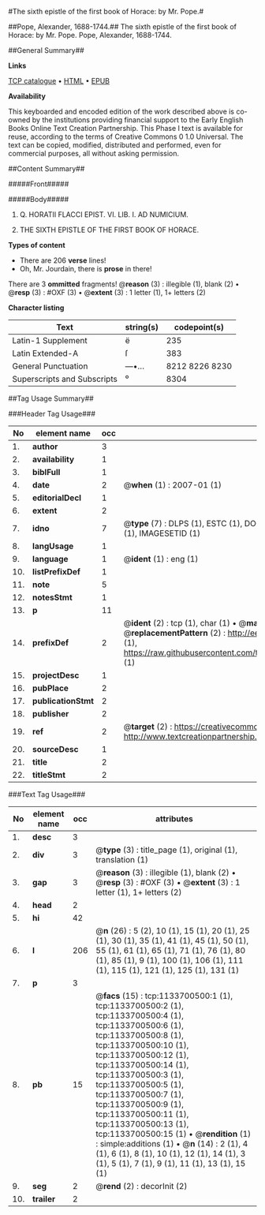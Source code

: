 #The sixth epistle of the first book of Horace: by Mr. Pope.#

##Pope, Alexander, 1688-1744.##
The sixth epistle of the first book of Horace: by Mr. Pope.
Pope, Alexander, 1688-1744.

##General Summary##

**Links**

[TCP catalogue](http://www.ota.ox.ac.uk/tcp/)  • 
[HTML](http://tei.it.ox.ac.uk/tcp/Texts-HTML/free/004/004779346.html)  • 
[EPUB](http://tei.it.ox.ac.uk/tcp/Texts-EPUB/free/004/004779346.epub)

**Availability**

This keyboarded and encoded edition of the
	       work described above is co-owned by the institutions
	       providing financial support to the Early English Books
	       Online Text Creation Partnership. This Phase I text is
	       available for reuse, according to the terms of Creative
	       Commons 0 1.0 Universal. The text can be copied,
	       modified, distributed and performed, even for
	       commercial purposes, all without asking permission.


##Content Summary##

#####Front#####

#####Body#####

1. Q. HORATII FLACCI
EPIST. VI. LIB. I.
AD
NUMICIUM.

1. THE
SIXTH EPISTLE
OF THE
FIRST BOOK OF HORACE.

**Types of content**

  * There are 206 **verse** lines!
  * Oh, Mr. Jourdain, there is **prose** in there!

There are 3 **ommitted** fragments! 
 @__reason__ (3) : illegible (1), blank (2)  •  @__resp__ (3) : #OXF (3)  •  @__extent__ (3) : 1 letter (1), 1+ letters (2)

**Character listing**


|Text|string(s)|codepoint(s)|
|---|---|---|
|Latin-1 Supplement|ë|235|
|Latin Extended-A|ſ|383|
|General Punctuation|—•…|8212 8226 8230|
|Superscripts             and Subscripts|⁰|8304|

##Tag Usage Summary##

###Header Tag Usage###

|No|element name|occ|attributes|
|---|---|---|---|
|1.|__author__|3||
|2.|__availability__|1||
|3.|__biblFull__|1||
|4.|__date__|2| @__when__ (1) : 2007-01 (1)|
|5.|__editorialDecl__|1||
|6.|__extent__|2||
|7.|__idno__|7| @__type__ (7) : DLPS (1), ESTC (1), DOCNO (1), TCP (1), GALEDOCNO (1), CONTENTSET (1), IMAGESETID (1)|
|8.|__langUsage__|1||
|9.|__language__|1| @__ident__ (1) : eng (1)|
|10.|__listPrefixDef__|1||
|11.|__note__|5||
|12.|__notesStmt__|1||
|13.|__p__|11||
|14.|__prefixDef__|2| @__ident__ (2) : tcp (1), char (1)  •  @__matchPattern__ (2) : ([0-9\-]+):([0-9IVX]+) (1), (.+) (1)  •  @__replacementPattern__ (2) : http://eebo.chadwyck.com/downloadtiff?vid=$1&page=$2 (1), https://raw.githubusercontent.com/textcreationpartnership/Texts/master/tcpchars.xml#$1 (1)|
|15.|__projectDesc__|1||
|16.|__pubPlace__|2||
|17.|__publicationStmt__|2||
|18.|__publisher__|2||
|19.|__ref__|2| @__target__ (2) : https://creativecommons.org/publicdomain/zero/1.0/ (1), http://www.textcreationpartnership.org/docs/. (1)|
|20.|__sourceDesc__|1||
|21.|__title__|2||
|22.|__titleStmt__|2||


###Text Tag Usage###

|No|element name|occ|attributes|
|---|---|---|---|
|1.|__desc__|3||
|2.|__div__|3| @__type__ (3) : title_page (1), original (1), translation (1)|
|3.|__gap__|3| @__reason__ (3) : illegible (1), blank (2)  •  @__resp__ (3) : #OXF (3)  •  @__extent__ (3) : 1 letter (1), 1+ letters (2)|
|4.|__head__|2||
|5.|__hi__|42||
|6.|__l__|206| @__n__ (26) : 5 (2), 10 (1), 15 (1), 20 (1), 25 (1), 30 (1), 35 (1), 41 (1), 45 (1), 50 (1), 55 (1), 61 (1), 65 (1), 71 (1), 76 (1), 80 (1), 85 (1), 9 (1), 100 (1), 106 (1), 111 (1), 115 (1), 121 (1), 125 (1), 131 (1)|
|7.|__p__|3||
|8.|__pb__|15| @__facs__ (15) : tcp:1133700500:1 (1), tcp:1133700500:2 (1), tcp:1133700500:4 (1), tcp:1133700500:6 (1), tcp:1133700500:8 (1), tcp:1133700500:10 (1), tcp:1133700500:12 (1), tcp:1133700500:14 (1), tcp:1133700500:3 (1), tcp:1133700500:5 (1), tcp:1133700500:7 (1), tcp:1133700500:9 (1), tcp:1133700500:11 (1), tcp:1133700500:13 (1), tcp:1133700500:15 (1)  •  @__rendition__ (1) : simple:additions (1)  •  @__n__ (14) : 2 (1), 4 (1), 6 (1), 8 (1), 10 (1), 12 (1), 14 (1), 3 (1), 5 (1), 7 (1), 9 (1), 11 (1), 13 (1), 15 (1)|
|9.|__seg__|2| @__rend__ (2) : decorInit (2)|
|10.|__trailer__|2||
